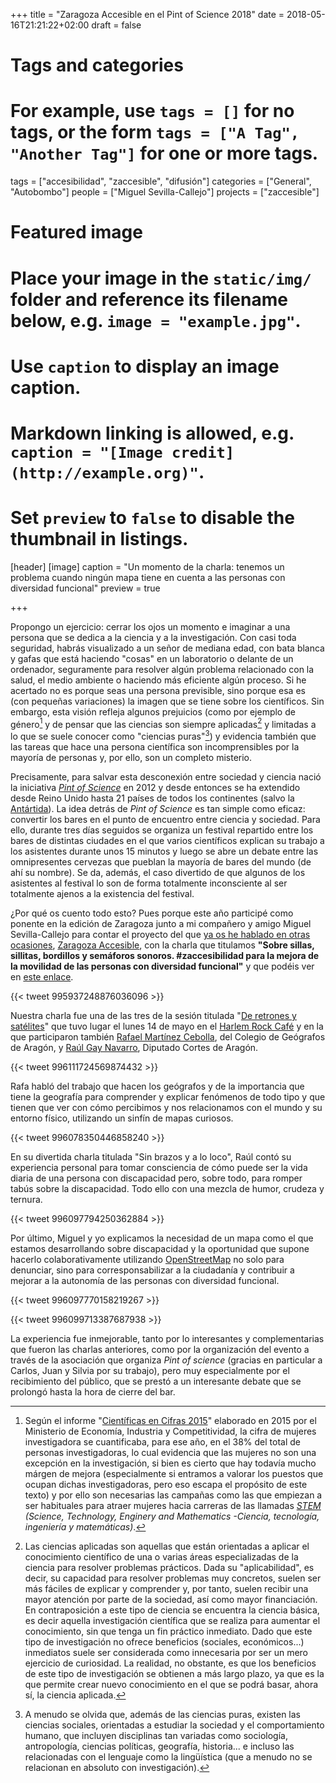 +++
title = "Zaragoza Accesible en el Pint of Science 2018"
date = 2018-05-16T21:21:22+02:00
draft = false

# Tags and categories
# For example, use `tags = []` for no tags, or the form `tags = ["A Tag", "Another Tag"]` for one or more tags.
tags = ["accesibilidad", "zaccesible", "difusión"]
categories = ["General", "Autobombo"]
people = ["Miguel Sevilla-Callejo"]
projects = ["zaccesible"]

# Featured image
# Place your image in the `static/img/` folder and reference its filename below, e.g. `image = "example.jpg"`.
# Use `caption` to display an image caption.
#   Markdown linking is allowed, e.g. `caption = "[Image credit](http://example.org)"`.
# Set `preview` to `false` to disable the thumbnail in listings.
[header]
[image]
caption = "Un momento de la charla: tenemos un problema cuando ningún mapa tiene en cuenta a las personas con diversidad funcional"
preview = true



+++

Propongo un ejercicio: cerrar los ojos un momento e imaginar a una persona que se dedica a la ciencia y a la investigación. Con casi toda seguridad, habrás visualizado a un señor de mediana edad, con bata blanca y gafas que está haciendo "cosas" en un laboratorio o delante de un ordenador, seguramente para resolver algún problema relacionado con la salud, el medio ambiente o haciendo más eficiente algún proceso. Si he acertado no es porque seas una persona previsible, sino porque esa es (con pequeñas variaciones) la imagen que se tiene sobre los científicos.
Sin embargo, esta visión refleja algunos prejuicios (como por ejemplo de género[^género] y de pensar que las ciencias son siempre aplicadas[^ciencias-aplicadas] y limitadas a lo que se suele conocer como "ciencias puras"[^ciencias]) y evidencia también que las tareas que hace una persona científica son incomprensibles por la mayoría de personas y, por ello, son un completo misterio.

Precisamente, para salvar esta desconexión entre sociedad y ciencia nació la iniciativa *[Pint of Science](http://pintofscience.com/)* en 2012 y desde entonces se ha extendido desde Reino Unido hasta 21 países de todos los continentes (salvo la [Antártida](https://es.wikipedia.org/wiki/Ant%C3%A1rtida)). La idea detrás de *Pint of Science* es tan simple como eficaz: convertir los bares en el punto de encuentro entre ciencia y sociedad. Para ello, durante tres días seguidos se organiza un festival repartido entre los bares de distintas ciudades en el que varios científicos explican su trabajo a los asistentes durante unos 15 minutos y luego se abre un debate entre las omnipresentes cervezas que pueblan la mayoría de bares del mundo (de ahí su nombre). Se da, además, el caso divertido de que algunos de los asistentes al festival lo son de forma totalmente inconsciente al ser totalmente ajenos a la existencia del festival.

¿Por qué os cuento todo esto? Pues porque este año participé como ponente en la edición de Zaragoza junto a mi compañero y amigo Miguel Sevilla-Callejo para contar el proyecto del que [ya os he hablado en otras ocasiones](/tags/zaccesible/), [Zaragoza Accesible](http://zaccesible.usj.es), con la charla que titulamos **"Sobre sillas, sillitas, bordillos y semáforos sonoros. #zaccesibilidad para la mejora de la movilidad de las personas con diversidad funcional"** y que podéis ver en [este enlace](https://docs.google.com/presentation/d/1DrJLiy1Anz5QVmtEzVSutUwgi11ed6GU3Sj0xwLKS1Q/present?token=AC4w5Vi4YPTT9iagAnw9BGmGWbIeXDUpcg%3A1526741667308&ouid=109388546839766604244&includes_info_params=1&noreplica=1&slide=id.g3a8ce69d2b_1_78).

{{< tweet 995937248876036096 >}}

Nuestra charla fue una de las tres de la sesión titulada "[De retrones y satélites](http://pintofscience.es/event/de-retrones-y-satelites)" que tuvo lugar el lunes 14 de mayo en el [Harlem Rock Café](https://www.openstreetmap.org/node/5615228922) y en la que participaron también [Rafael Martínez Cebolla](http://twitter.com/galactero), del Colegio de Geógrafos de Aragón, y [Raúl Gay Navarro](http://www.twitter.com/viajeroaitaca_), Diputado Cortes de Aragón.

{{< tweet 996111724569874432 >}}

Rafa habló del trabajo que hacen los geógrafos y de la importancia que tiene la geografía para comprender y explicar fenómenos de todo tipo y que tienen que ver con cómo percibimos y nos relacionamos con el mundo y su entorno físico, utilizando un sinfín de mapas curiosos.

{{< tweet 996078350446858240 >}}

En su divertida charla titulada "Sin brazos y a lo loco", Raúl contó su experiencia personal para tomar consciencia de cómo puede ser la vida diaria de una persona con discapacidad pero, sobre todo, para romper tabús sobre la discapacidad. Todo ello con una mezcla de humor, crudeza y ternura.

{{< tweet 996097794250362884 >}}

Por último, Miguel y yo explicamos la necesidad de un mapa como el que estamos desarrollando sobre discapacidad y la oportunidad que supone hacerlo colaborativamente utilizando [OpenStreetMap](http://openstreetmap.org) no solo para denunciar, sino para corresponsabilizar a la ciudadanía y contribuir a mejorar a la autonomía de las personas con diversidad funcional.


{{< tweet 996097770158219267 >}}

{{< tweet 996099713387687938 >}}

La experiencia fue inmejorable, tanto por lo interesantes y complementarias que fueron las charlas anteriores, como por la organización del evento a través de la asociación que organiza *Pint of science* (gracias en particular a Carlos, Juan y Silvia por su trabajo), pero muy especialmente por el recibimiento del público, que se prestó a un interesante debate que se prolongó hasta la hora de cierre del bar.



[^género]: Según el informe "[Científicas en Cifras 2015](http://www.idi.mineco.gob.es/portal/site/MICINN/menuitem.edc7f2029a2be27d7010721001432ea0/?vgnextoid=752ee3cc5581a510VgnVCM1000001d04140aRCRD&vgnextchannel=4346846085f90210VgnVCM1000001034e20aRCRD)" elaborado en 2015 por el Ministerio de Economía, Industria y Competitividad, la cifra de mujeres investigadora se cuantificaba, para ese año, en el 38% del total de personas investigadoras, lo cual evidencia que las mujeres no son una excepción en la investigación, si bien es cierto que hay todavía mucho márgen de mejora (especialmente si entramos a valorar los puestos que ocupan dichas investigadoras, pero eso escapa el propósito de este texto) y por ello son necesarias las campañas como las que empiezan a ser habituales para atraer mujeres hacia carreras de las llamadas *[STEM](https://en.wikipedia.org/wiki/Science,_technology,_engineering,_and_mathematics) (Science, Technology, Enginery and Mathematics -Ciencia, tecnología, ingeniería y matemáticas)*.
[^ciencias-aplicadas]: Las ciencias aplicadas son aquellas que están orientadas a aplicar el conocimiento científico de una o varias áreas especializadas de la ciencia para resolver problemas prácticos. Dada su "aplicabilidad", es decir, su capacidad para resolver problemas muy concretos, suelen ser más fáciles de explicar y comprender y, por tanto, suelen recibir una mayor atención por parte de la sociedad, así como mayor financiación. En contraposición a este tipo de ciencia se encuentra la ciencia básica, es decir aquella investigación científica que se realiza para aumentar el conocimiento, sin que tenga un fin práctico inmediato. Dado que este tipo de investigación no ofrece beneficios (sociales, económicos...) inmediatos suele ser considerada como innecesaria por ser un mero ejercicio de curiosidad. La realidad, no obstante, es que los beneficios de este tipo de investigación se obtienen a más largo plazo, ya que es la que permite crear nuevo conocimiento en el que se podrá basar, ahora sí, la ciencia aplicada.
[^ciencias]: A menudo se olvida que, además de las ciencias puras, existen las ciencias sociales, orientadas a estudiar la sociedad y el comportamiento humano, que incluyen disciplinas tan variadas como sociología, antropología, ciencias políticas, geografía, historia... e incluso las relacionadas con el lenguaje como la lingüística (que a menudo no se relacionan en absoluto con investigación).
